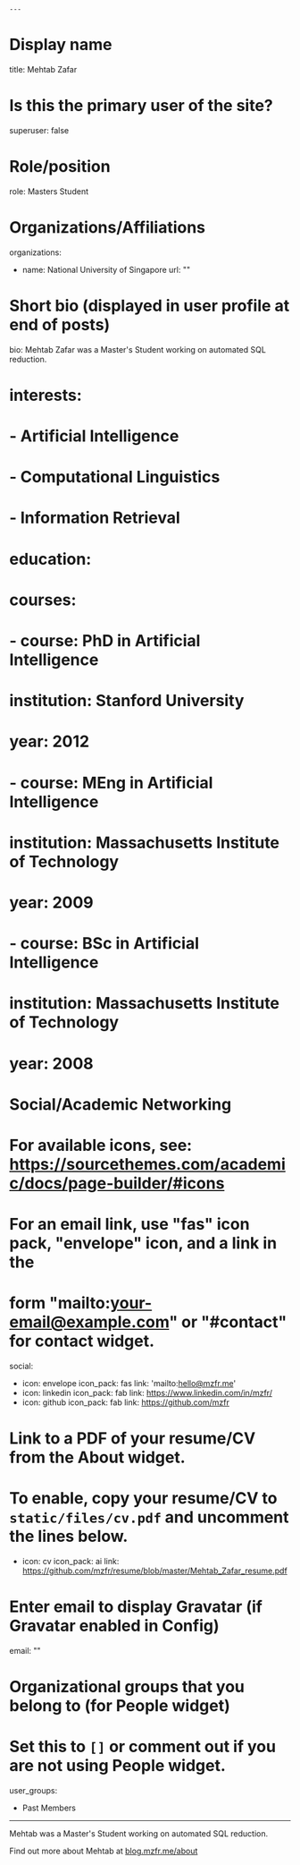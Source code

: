 	---
# Display name
title: Mehtab Zafar

# Is this the primary user of the site?
superuser: false

# Role/position
role: Masters Student

# Organizations/Affiliations
organizations:
- name: National University of Singapore
  url: ""

# Short bio (displayed in user profile at end of posts)
bio: Mehtab Zafar was a Master's Student working on automated SQL reduction.

# interests:
# - Artificial Intelligence
# - Computational Linguistics
# - Information Retrieval

# education:
#   courses:
#   - course: PhD in Artificial Intelligence
#     institution: Stanford University
#     year: 2012
#   - course: MEng in Artificial Intelligence
#     institution: Massachusetts Institute of Technology
#     year: 2009
#   - course: BSc in Artificial Intelligence
#     institution: Massachusetts Institute of Technology
#     year: 2008

# Social/Academic Networking
# For available icons, see: https://sourcethemes.com/academic/docs/page-builder/#icons
#   For an email link, use "fas" icon pack, "envelope" icon, and a link in the
#   form "mailto:your-email@example.com" or "#contact" for contact widget.
social:
- icon: envelope
  icon_pack: fas
  link: 'mailto:hello@mzfr.me'
- icon: linkedin
  icon_pack: fab
  link: https://www.linkedin.com/in/mzfr/
- icon: github
  icon_pack: fab
  link: https://github.com/mzfr


# Link to a PDF of your resume/CV from the About widget.
# To enable, copy your resume/CV to `static/files/cv.pdf` and uncomment the lines below.
- icon: cv
  icon_pack: ai
  link: https://github.com/mzfr/resume/blob/master/Mehtab_Zafar_resume.pdf

# Enter email to display Gravatar (if Gravatar enabled in Config)
email: ""

# Organizational groups that you belong to (for People widget)
#   Set this to `[]` or comment out if you are not using People widget.
user_groups:
- Past Members
---
Mehtab was a Master's Student working on automated SQL reduction. 

Find out more about Mehtab at [blog.mzfr.me/about](https://blog.mzfr.me/about/)